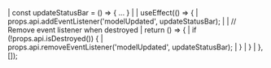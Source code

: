 <framework-specific-section frameworks="react">
<snippet transform={false} language="jsx">
|  const updateStatusBar = () => { ... }
|
|  useEffect(() => {
|    props.api.addEventListener('modelUpdated', updateStatusBar);
|
|    // Remove event listener when destroyed
|    return () => {
|        if (!props.api.isDestroyed()) {
|            props.api.removeEventListener('modelUpdated', updateStatusBar);
|        }
|    }
|  }, []);
</snippet>
</framework-specific-section>